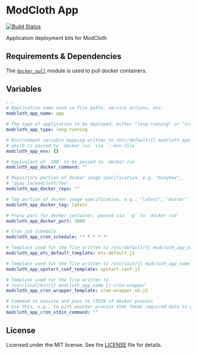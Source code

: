 # ModCloth App

[![Build Status](https://travis-ci.org/modcloth/ansible-role-modcloth-app.svg?branch=master)](https://travis-ci.org/modcloth/ansible-role-modcloth-app)

Application deployment bits for ModCloth

## Requirements &amp; Dependencies

The [`docker_pull`](
https://github.com/modcloth-labs/ansible-module-docker-pull) module is used to
pull docker containers.

## Variables

``` yaml
---
# Application name used in file paths, service actions, etc.
modcloth_app_name: app

# The type of application to be deployed, either "long-running" or "cron"
modcloth_app_type: long-running

# Environment variable mapping written to /etc/default/{{ modcloth_app_name }}
# which is passed to `docker run` via `--env-file`
modcloth_app_env: {}

# Equivalent of `CMD` to be passed to `docker run`
modcloth_app_docker_command: ""

# Repository portion of docker image specification, e.g. "busybox",
# "quay.io/modcloth/foo"
modcloth_app_docker_repo: ""

# Tag portion of docker image specification, e.g.: "latest", "master"
modcloth_app_docker_tag: latest

# Proxy port for docker container, passed via `-p` to `docker run`
modcloth_app_docker_port: 3000

# Cron job schedule
modcloth_app_cron_schedule: "* * * * *"

# Template used for the file written to /etc/default/{{ modcloth_app_name }}
modcloth_app_etc_default_template: etc-default.j2

# Template used for the file written to /etc/init/{{ modcloth_app_name }}.conf
modcloth_app_upstart_conf_template: upstart.conf.j2

# Template used for the file written to
# /usr/local/bin/{{ modcloth_app_name }}-cron-wrapper
modcloth_app_cron_wrapper_template: cron-wrapper.sh.j2

# Command to execute and pass to STDIN of docker process
# Use this, e.g., to with another process that feeds required data to your proccess over STDIN
modcloth_app_cron_stdin_command: ""
```

## License

Licensed under the MIT license.  See the [LICENSE](./LICENSE) file for details.
